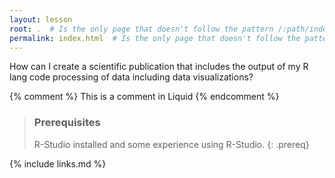 ```yaml
---
layout: lesson
root: .  # Is the only page that doesn't follow the pattern /:path/index.html
permalink: index.html  # Is the only page that doesn't follow the pattern /:path/index.html
---
```

How can I create a scientific publication that includes the output of my R lang code processing of data including data visualizations?

<!-- this is an html comment -->

{% comment %} This is a comment in Liquid {% endcomment %}

> ### Prerequisites
> R-Studio installed and some experience using R-Studio.
{: .prereq}

{% include links.md %}
